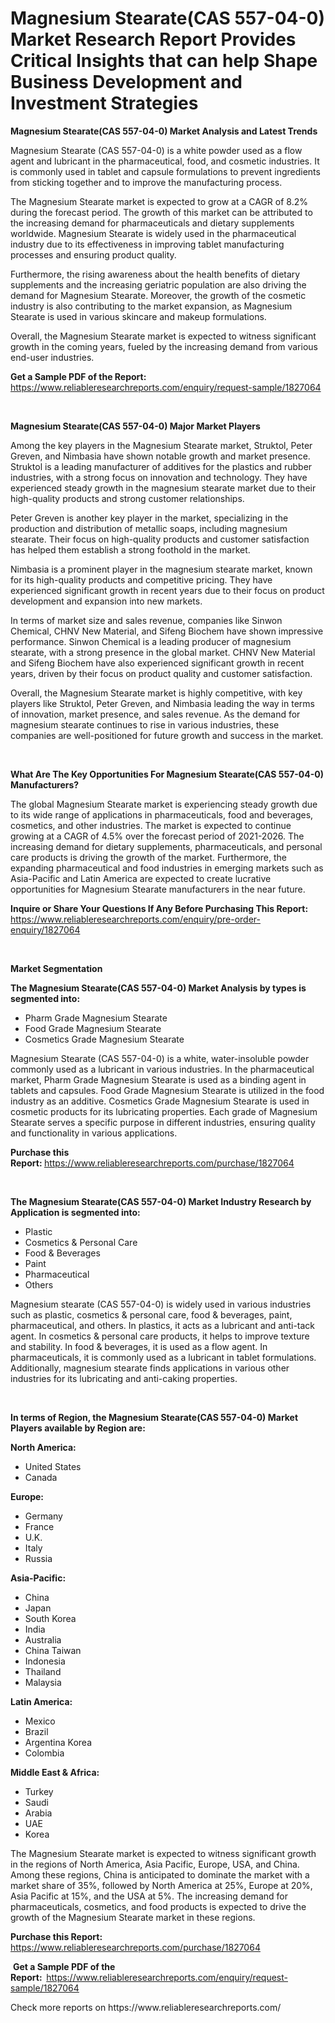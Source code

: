 <p><h1>Magnesium Stearate(CAS 557-04-0) Market Research Report Provides Critical Insights that can help Shape Business Development and Investment Strategies</h1></p><p><strong>Magnesium Stearate(CAS 557-04-0) Market Analysis and Latest Trends</strong></p>
<p><p>Magnesium Stearate (CAS 557-04-0) is a white powder used as a flow agent and lubricant in the pharmaceutical, food, and cosmetic industries. It is commonly used in tablet and capsule formulations to prevent ingredients from sticking together and to improve the manufacturing process.</p><p>The Magnesium Stearate market is expected to grow at a CAGR of 8.2% during the forecast period. The growth of this market can be attributed to the increasing demand for pharmaceuticals and dietary supplements worldwide. Magnesium Stearate is widely used in the pharmaceutical industry due to its effectiveness in improving tablet manufacturing processes and ensuring product quality.</p><p>Furthermore, the rising awareness about the health benefits of dietary supplements and the increasing geriatric population are also driving the demand for Magnesium Stearate. Moreover, the growth of the cosmetic industry is also contributing to the market expansion, as Magnesium Stearate is used in various skincare and makeup formulations.</p><p>Overall, the Magnesium Stearate market is expected to witness significant growth in the coming years, fueled by the increasing demand from various end-user industries.</p></p>
<p><strong>Get a Sample PDF of the Report:&nbsp;</strong> <a href="https://www.reliableresearchreports.com/enquiry/request-sample/1827064">https://www.reliableresearchreports.com/enquiry/request-sample/1827064</a></p>
<p>&nbsp;</p>
<p><strong>Magnesium Stearate(CAS 557-04-0) Major Market Players</strong></p>
<p><p>Among the key players in the Magnesium Stearate market, Struktol, Peter Greven, and Nimbasia have shown notable growth and market presence. Struktol is a leading manufacturer of additives for the plastics and rubber industries, with a strong focus on innovation and technology. They have experienced steady growth in the magnesium stearate market due to their high-quality products and strong customer relationships.</p><p>Peter Greven is another key player in the market, specializing in the production and distribution of metallic soaps, including magnesium stearate. Their focus on high-quality products and customer satisfaction has helped them establish a strong foothold in the market.</p><p>Nimbasia is a prominent player in the magnesium stearate market, known for its high-quality products and competitive pricing. They have experienced significant growth in recent years due to their focus on product development and expansion into new markets.</p><p>In terms of market size and sales revenue, companies like Sinwon Chemical, CHNV New Material, and Sifeng Biochem have shown impressive performance. Sinwon Chemical is a leading producer of magnesium stearate, with a strong presence in the global market. CHNV New Material and Sifeng Biochem have also experienced significant growth in recent years, driven by their focus on product quality and customer satisfaction.</p><p>Overall, the Magnesium Stearate market is highly competitive, with key players like Struktol, Peter Greven, and Nimbasia leading the way in terms of innovation, market presence, and sales revenue. As the demand for magnesium stearate continues to rise in various industries, these companies are well-positioned for future growth and success in the market.</p></p>
<p>&nbsp;</p>
<p><strong>What Are The Key Opportunities For Magnesium Stearate(CAS 557-04-0) Manufacturers?</strong></p>
<p><p>The global Magnesium Stearate market is experiencing steady growth due to its wide range of applications in pharmaceuticals, food and beverages, cosmetics, and other industries. The market is expected to continue growing at a CAGR of 4.5% over the forecast period of 2021-2026. The increasing demand for dietary supplements, pharmaceuticals, and personal care products is driving the growth of the market. Furthermore, the expanding pharmaceutical and food industries in emerging markets such as Asia-Pacific and Latin America are expected to create lucrative opportunities for Magnesium Stearate manufacturers in the near future.</p></p>
<p><strong>Inquire or Share Your Questions If Any Before Purchasing This Report:</strong> <a href="https://www.reliableresearchreports.com/enquiry/pre-order-enquiry/1827064">https://www.reliableresearchreports.com/enquiry/pre-order-enquiry/1827064</a></p>
<p>&nbsp;</p>
<p><strong>Market Segmentation</strong></p>
<p><strong>The Magnesium Stearate(CAS 557-04-0) Market Analysis by types is segmented into:</strong></p>
<p><ul><li>Pharm Grade Magnesium Stearate</li><li>Food Grade Magnesium Stearate</li><li>Cosmetics Grade Magnesium Stearate</li></ul></p>
<p><p>Magnesium Stearate (CAS 557-04-0) is a white, water-insoluble powder commonly used as a lubricant in various industries. In the pharmaceutical market, Pharm Grade Magnesium Stearate is used as a binding agent in tablets and capsules. Food Grade Magnesium Stearate is utilized in the food industry as an additive. Cosmetics Grade Magnesium Stearate is used in cosmetic products for its lubricating properties. Each grade of Magnesium Stearate serves a specific purpose in different industries, ensuring quality and functionality in various applications.</p></p>
<p><strong>Purchase this Report:&nbsp;</strong><a href="https://www.reliableresearchreports.com/purchase/1827064">https://www.reliableresearchreports.com/purchase/1827064</a></p>
<p>&nbsp;</p>
<p><strong>The Magnesium Stearate(CAS 557-04-0) Market Industry Research by Application is segmented into:</strong></p>
<p><ul><li>Plastic</li><li>Cosmetics & Personal Care</li><li>Food & Beverages</li><li>Paint</li><li>Pharmaceutical</li><li>Others</li></ul></p>
<p><p>Magnesium stearate (CAS 557-04-0) is widely used in various industries such as plastic, cosmetics & personal care, food & beverages, paint, pharmaceutical, and others. In plastics, it acts as a lubricant and anti-tack agent. In cosmetics & personal care products, it helps to improve texture and stability. In food & beverages, it is used as a flow agent. In pharmaceuticals, it is commonly used as a lubricant in tablet formulations. Additionally, magnesium stearate finds applications in various other industries for its lubricating and anti-caking properties.</p></p>
<p>&nbsp;</p>
<p><strong>In terms of Region, the Magnesium Stearate(CAS 557-04-0) Market Players available by Region are:</strong></p>
<p>
    <p> <strong> North America: </strong>
        <ul>
            <li>United States</li>
            <li>Canada</li>
        </ul>
        </p> 
    <p> <strong> Europe: </strong>
        <ul>
            <li>Germany</li>
            <li>France</li>
            <li>U.K.</li>
            <li>Italy</li>
            <li>Russia</li>
        </ul>
        </p> 
    <p> <strong> Asia-Pacific: </strong>
        <ul>
            <li>China</li>
            <li>Japan</li>
            <li>South Korea</li>
            <li>India</li>
            <li>Australia</li>
            <li>China Taiwan</li>
            <li>Indonesia</li>
            <li>Thailand</li>
            <li>Malaysia</li>
        </ul>
        </p> 
    <p> <strong> Latin America: </strong>
        <ul>
            <li>Mexico</li>
            <li>Brazil</li>
            <li>Argentina Korea</li>
            <li>Colombia</li>
        </ul>
        </p> 
    <p> <strong> Middle East & Africa: </strong>
        <ul>
            <li>Turkey</li>
            <li>Saudi</li>
            <li>Arabia</li>
            <li>UAE</li>
            <li>Korea</li>
        </ul>
    </p>
    </p>
<p><p>The Magnesium Stearate market is expected to witness significant growth in the regions of North America, Asia Pacific, Europe, USA, and China. Among these regions, China is anticipated to dominate the market with a market share of 35%, followed by North America at 25%, Europe at 20%, Asia Pacific at 15%, and the USA at 5%. The increasing demand for pharmaceuticals, cosmetics, and food products is expected to drive the growth of the Magnesium Stearate market in these regions.</p></p>
<p><strong>Purchase this Report: </strong><a href="https://www.reliableresearchreports.com/purchase/1827064">https://www.reliableresearchreports.com/purchase/1827064</a></p>
<p>&nbsp;<strong>Get a Sample PDF of the Report:&nbsp;&nbsp;</strong><a href="https://www.reliableresearchreports.com/enquiry/request-sample/1827064">https://www.reliableresearchreports.com/enquiry/request-sample/1827064</a></p>
<p><strong></strong></p>
<p>Check more reports on https://www.reliableresearchreports.com/</p>